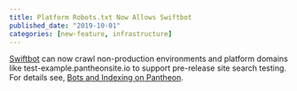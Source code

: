 ```yaml
---
title: Platform Robots.txt Now Allows Swiftbot
published_date: "2019-10-01"
categories: [new-feature, infrastructure]
---
```

[Swiftbot](https://swiftype.com/swiftbot) can now crawl non-production environments and platform domains like test-example.pantheonsite.io to support pre-release site search testing. For details see, [Bots and Indexing on Pantheon](/bots-and-indexing).

